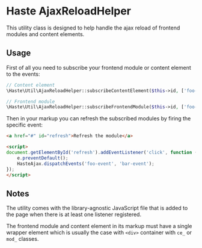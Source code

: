 # Haste AjaxReloadHelper

This utility class is designed to help handle the ajax reload of frontend modules and content elements.  


## Usage

First of all you need to subscribe your frontend module or content element to the events: 

```php
// Content element
\Haste\Util\AjaxReloadHelper::subscribeContentElement($this->id, ['foo-event', 'bar-event']);

// Frontend module
\Haste\Util\AjaxReloadHelper::subscribeFrontendModule($this->id, ['foo-event', 'bar-event']);
```

Then in your markup you can refresh the subscribed modules by firing the specific event:

```html
<a href="#" id="refresh">Refresh the module</a>

<script>
document.getElementById('refresh').addEventListener('click', function (e) {
    e.preventDefault();
    HasteAjax.dispatchEvents('foo-event', 'bar-event');
});
</script>
```


## Notes

The utility comes with the library-agnostic JavaScript file that is added to the page
when there is at least one listener registered. 

The frontend module and content element in its markup must have a single wrapper element
which is usually the case with ```<div>``` container with ```ce_``` or ```mod_``` classes.
